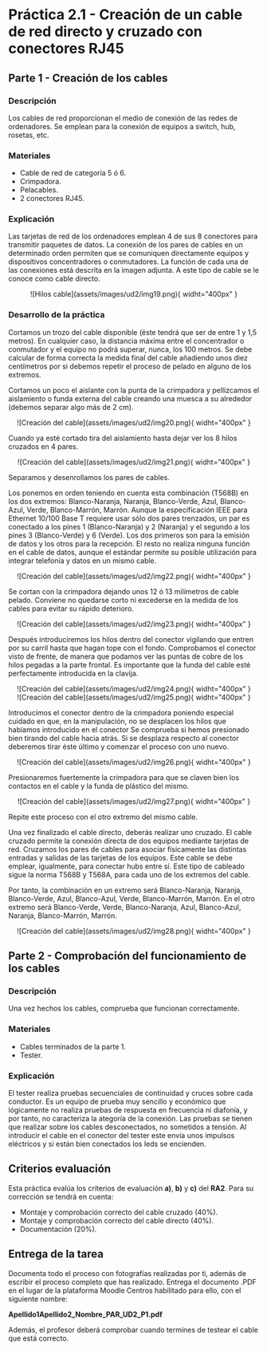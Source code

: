 # Práctica 2.1 - Creación de un cable de red directo y cruzado con conectores RJ45

## Parte 1 - Creación de los cables

### Descripción

Los cables de red proporcionan el medio de conexión de las redes de ordenadores. Se emplean para la conexión de equipos a switch, hub, rosetas, etc.

### Materiales

- Cable de red de categoría 5 ó 6.
- Crimpadora.
- Pelacables.
- 2 conectores RJ45.

### Explicación

Las tarjetas de red de los ordenadores emplean 4 de sus 8 conectores para transmitir paquetes de datos. La conexión de los pares de cables en un determinado orden permiten que se comuniquen directamente equipos y dispositivos concentradores o conmutadores. La función de cada una de las conexiones está descrita en la imagen adjunta. A este tipo de cable se le conoce como cable directo.

<center>![Hilos cable](assets/images/ud2/img19.png){ widht="400px" }</center>

### Desarrollo de la práctica

Cortamos un trozo del cable disponible (éste tendrá que ser de entre 1 y 1,5 metros). En cualquier caso, la distancia máxima entre el concentrador o conmutador y el equipo no podrá superar, nunca, los 100 metros. Se debe calcular de forma correcta la medida final del cable añadiendo unos diez centímetros por si debemos repetir el proceso de pelado en alguno de los extremos.

Cortamos un poco el aislante con la punta de la crimpadora y pellizcamos el aislamiento o funda externa del
cable creando una muesca a su alrededor (debemos separar algo más de 2 cm).

<center>![Creación del cable](assets/images/ud2/img20.png){ widht="400px" }</center>

Cuando ya esté cortado tira del aislamiento hasta dejar ver los 8 hilos cruzados en 4 pares.

<center>![Creación del cable](assets/images/ud2/img21.png){ widht="400px" }</center>

Separamos y desenrollamos los pares de cables.

Los ponemos en orden teniendo en cuenta esta combinación (T568B) en los dos extremos: Blanco-Naranja, Naranja, Blanco-Verde, Azul, Blanco-Azul, Verde, Blanco-Marrón, Marrón. Aunque la especificación IEEE para Ethernet 10/100 Base T requiere usar sólo dos pares trenzados, un par es conectado a los pines 1 (Blanco-Naranja) y 2 (Naranja) y el segundo a los pines 3 (Blanco-Verde) y 6 (Verde). Los dos primeros son para la emisión de datos y los otros para la recepción. El resto no realiza ninguna función en el cable de datos, aunque el estándar permite su posible utilización para integrar telefonía y datos en un mismo cable.

<center>![Creación del cable](assets/images/ud2/img22.png){ widht="400px" }</center>

Se cortan con la crimpadora dejando unos 12 ó 13 milímetros de cable pelado. Conviene no quedarse corto ni excederse en la medida de los cables para evitar su rápido deterioro.

<center>![Creación del cable](assets/images/ud2/img23.png){ widht="400px" }</center>

Después introduciremos los hilos dentro del conector vigilando que entren por su carril hasta que hagan tope con el fondo. Comprobamos el conector visto de frente, de manera que podamos ver las puntas de cobre de los hilos pegadas a la parte frontal. Es importante que la funda del cable esté perfectamente introducida en la clavija.

<center>![Creación del cable](assets/images/ud2/img24.png){ widht="400px" }</center>
<center>![Creación del cable](assets/images/ud2/img25.png){ widht="400px" }</center>

Introducimos el conector dentro de la crimpadora poniendo especial cuidado en que, en la manipulación, no se desplacen los hilos que habíamos introducido en el conector Se comprueba si hemos presionado bien tirando del cable hacia atrás. Si se desplaza respecto al conector deberemos tirar éste último y comenzar el proceso con uno nuevo.

<center>![Creación del cable](assets/images/ud2/img26.png){ widht="400px" }</center>

Presionaremos fuertemente la crimpadora para que se claven bien los contactos en el cable y la funda de plástico del mismo.

<center>![Creación del cable](assets/images/ud2/img27.png){ widht="400px" }</center>

Repite este proceso con el otro extremo del mismo cable.

Una vez finalizado el cable directo, deberás realizar uno cruzado. El cable cruzado permite la conexión directa de dos equipos mediante tarjetas de red. Cruzamos los pares de cables para asociar físicamente las distintas entradas y salidas de las tarjetas de los equipos. Este cable se debe emplear, igualmente, para conectar hubs entre sí. Este tipo de cableado sigue la norma T568B y T568A, para cada uno de los extremos del cable.

Por tanto, la combinación en un extremo será Blanco-Naranja, Naranja, Blanco-Verde, Azul, Blanco-Azul, Verde, Blanco-Marrón, Marrón. En el otro extremo será Blanco-Verde, Verde, Blanco-Naranja, Azul, Blanco-Azul, Naranja, Blanco-Marrón, Marrón.

<center>![Creación del cable](assets/images/ud2/img28.png){ widht="400px" }</center>

## Parte 2 - Comprobación del funcionamiento de los cables

### Descripción

Una vez hechos los cables, comprueba que funcionan correctamente.

### Materiales

- Cables terminados de la parte 1.
- Tester.

### Explicación

El tester realiza pruebas secuenciales de continuidad y cruces sobre cada conductor. Es un equipo de prueba muy sencillo y económico que lógicamente no realiza pruebas de respuesta en frecuencia ni diafonía, y por tanto, no caracteriza la  ategoría de la conexión. Las pruebas se tienen que realizar sobre los cables desconectados, no sometidos a tensión. Al introducir el cable en el conector del tester este envía unos impulsos eléctricos y si están bien conectados los leds se encienden.

## Criterios evaluación

Esta práctica evalúa los criterios de evaluación **a)**, **b)** y **c)** del **RA2**. Para su corrección se tendrá en cuenta:

- Montaje y comprobación correcto del cable cruzado (40%).
- Montaje y comprobación correcto del cable directo (40%).
- Documentación (20%).

## Entrega de la tarea

Documenta todo el proceso con fotografías realizadas por ti, además de escribir el proceso completo que has realizado. Entrega el documento .PDF en el lugar de la plataforma Moodle Centros habilitado para ello, con el siguiente nombre:

**Apellido1Apellido2_Nombre_PAR_UD2_P1.pdf**

Además, el profesor deberá comprobar cuando termines de testear el cable que está correcto.